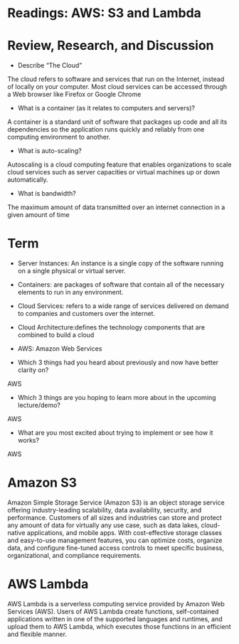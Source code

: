 #  Readings: AWS: S3 and Lambda

# Review, Research, and Discussion

* Describe “The Cloud”

The cloud refers to software and services that run on the Internet, instead of locally on your computer. Most cloud services can be accessed through a Web browser like Firefox or Google Chrome

* What is a container (as it relates to computers and servers)?

A container is a standard unit of software that packages up code and all its dependencies so the application runs quickly and reliably from one computing environment to another.

* What is auto-scaling?

Autoscaling is a cloud computing feature that enables organizations to scale cloud services such as server capacities or virtual machines up or down automatically.

* What is bandwidth?


The maximum amount of data transmitted over an internet connection in a given amount of time

# Term

* Server Instances: An instance is a single copy of the software running on a single physical or virtual server.
* Containers: are packages of software that contain all of the necessary elements to run in any environment.
* Cloud Services: refers to a wide range of services delivered on demand to companies and customers over the internet.
* Cloud Architecture:defines the technology components that are combined to build a cloud
* AWS: Amazon Web Services

* Which 3 things had you heard about previously and now have better clarity on?

 AWS
* Which 3 things are you hoping to learn more about in the upcoming lecture/demo?

AWS
* What are you most excited about trying to implement or see how it works?

AWS

# Amazon S3

Amazon Simple Storage Service (Amazon S3) is an object storage service offering industry-leading scalability, data availability, security, and performance. Customers of all sizes and industries can store and protect any amount of data for virtually any use case, such as data lakes, cloud-native applications, and mobile apps. With cost-effective storage classes and easy-to-use management features, you can optimize costs, organize data, and configure fine-tuned access controls to meet specific business, organizational, and compliance requirements.

# AWS Lambda

AWS Lambda is a serverless computing service provided by Amazon Web Services (AWS). Users of AWS Lambda create functions, self-contained applications written in one of the supported languages and runtimes, and upload them to AWS Lambda, which executes those functions in an efficient and flexible manner.

